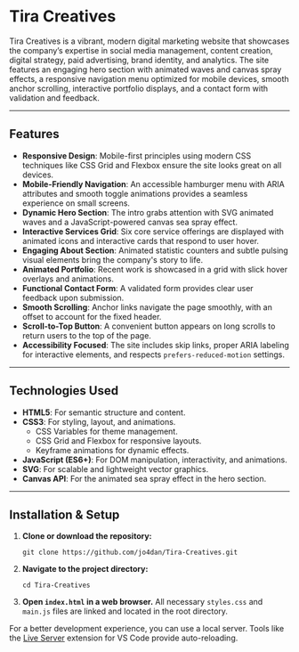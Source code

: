 # Tira Creatives

Tira Creatives is a vibrant, modern digital marketing website that showcases the company’s expertise in social media management, content creation, digital strategy, paid advertising, brand identity, and analytics. The site features an engaging hero section with animated waves and canvas spray effects, a responsive navigation menu optimized for mobile devices, smooth anchor scrolling, interactive portfolio displays, and a contact form with validation and feedback.

---

## Features

- **Responsive Design**: Mobile-first principles using modern CSS techniques like CSS Grid and Flexbox ensure the site looks great on all devices.
- **Mobile-Friendly Navigation**: An accessible hamburger menu with ARIA attributes and smooth toggle animations provides a seamless experience on small screens.
- **Dynamic Hero Section**: The intro grabs attention with SVG animated waves and a JavaScript-powered canvas sea spray effect.
- **Interactive Services Grid**: Six core service offerings are displayed with animated icons and interactive cards that respond to user hover.
- **Engaging About Section**: Animated statistic counters and subtle pulsing visual elements bring the company's story to life.
- **Animated Portfolio**: Recent work is showcased in a grid with slick hover overlays and animations.
- **Functional Contact Form**: A validated form provides clear user feedback upon submission.
- **Smooth Scrolling**: Anchor links navigate the page smoothly, with an offset to account for the fixed header.
- **Scroll-to-Top Button**: A convenient button appears on long scrolls to return users to the top of the page.
- **Accessibility Focused**: The site includes skip links, proper ARIA labeling for interactive elements, and respects `prefers-reduced-motion` settings.

---

## Technologies Used

- **HTML5**: For semantic structure and content.
- **CSS3**: For styling, layout, and animations.
  - CSS Variables for theme management.
  - CSS Grid and Flexbox for responsive layouts.
  - Keyframe animations for dynamic effects.
- **JavaScript (ES6+)**: For DOM manipulation, interactivity, and animations.
- **SVG**: For scalable and lightweight vector graphics.
- **Canvas API**: For the animated sea spray effect in the hero section.

---

## Installation & Setup

1.  **Clone or download the repository:**
    ```
    git clone https://github.com/jo4dan/Tira-Creatives.git
    ```
2.  **Navigate to the project directory:**
    ```
    cd Tira-Creatives
    ```
3.  **Open `index.html` in a web browser.** All necessary `styles.css` and `main.js` files are linked and located in the root directory.

For a better development experience, you can use a local server. Tools like the [Live Server](https://marketplace.visualstudio.com/items?itemName=ritwickdey.LiveServer) extension for VS Code provide auto-reloading.
